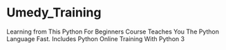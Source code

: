 # Umedy_Training
Learning from This Python For Beginners Course Teaches You The Python Language Fast. Includes Python Online Training With Python 3
